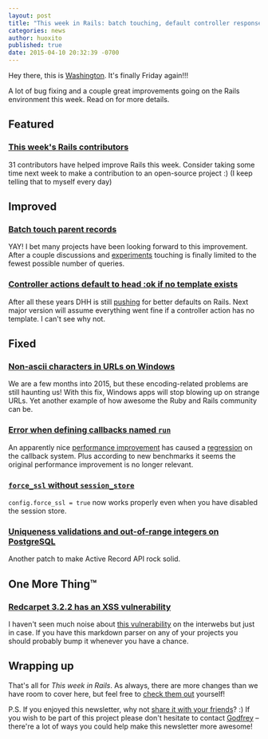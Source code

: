 ```yaml
---
layout: post
title: "This week in Rails: batch touching, default controller response and more!"
categories: news
author: huoxito
published: true
date: 2015-04-10 20:32:39 -0700
---
```


Hey there, this is [Washington](https://twitter.com/huoxito). It's finally Friday again!!!

A lot of bug fixing and a couple great improvements going on the Rails environment this week. Read on for more details.

## Featured

### [This week's Rails contributors](http://contributors.rubyonrails.org/contributors/in-time-window/20150406-20150410)

31 contributors have helped improve Rails this week. Consider taking some time next week to make a contribution to an open-source project :) (I keep telling that to myself every day)

## Improved

### [Batch touch parent records](https://github.com/rails/rails/pull/19324)

YAY! I bet many projects have been looking forward to this improvement. After a couple discussions and [experiments](https://github.com/rails/rails/pull/18824) touching is finally limited to the fewest possible number of queries.

### [Controller actions default to head :ok if no template exists](https://github.com/rails/rails/pull/19377)

After all these years DHH is still [pushing](https://github.com/rails/rails/issues/19036) for better defaults on Rails. Next major version will assume everything went fine if a controller action has no template. I can't see why not.

## Fixed

### [Non-ascii characters in URLs on Windows](https://github.com/rails/rails/pull/19689)

We are a few months into 2015, but these encoding-related problems are still haunting us! With this fix, Windows apps will stop blowing up on strange URLs. Yet another example of how awesome the Ruby and Rails community can be.

### [Error when defining callbacks named `run`](https://github.com/rails/rails/pull/19448)

An apparently nice [performance improvement](https://github.com/rails/rails/commit/796cab45561fce268aa74e6587cdb9cae3bb243e) has caused a [regression](https://github.com/rails/rails/pull/19405) on the callback system. Plus according to new benchmarks it seems the original performance improvement is no longer relevant.

### [`force_ssl` without `session_store`](https://github.com/rails/rails/pull/19682)

`config.force_ssl = true` now works properly even when you have disabled the session store.

### [Uniqueness validations and out-of-range integers on PostgreSQL](https://github.com/rails/rails/pull/19688)

Another patch to make Active Record API rock solid.

## One More Thing™

### [Redcarpet 3.2.2 has an XSS vulnerability](https://github.com/rails/rails/commit/6c98100620c0e441c0c8334bb079bf7567c2b521)

I haven't seen much noise about [this vulnerability](http://www.openwall.com/lists/oss-security/2015/04/07/11) on the interwebs but just in case. If you have this markdown parser on any of your projects you should probably bump it whenever you have a chance.

## Wrapping up

That's all for _This week in Rails_. As always, there are more changes than we have room to cover here, but feel free to [check them out](https://github.com/rails/rails/commits/master) yourself!

P.S. If you enjoyed this newsletter, why not [share it with your friends](https://rails-weekly.ongoodbits.com)? :) If you wish to be part of this project please don't hesitate to contact [Godfrey](mailto:godfrey@brewhouse.io) – there're a lot of ways you could help make this newsletter more awesome!

